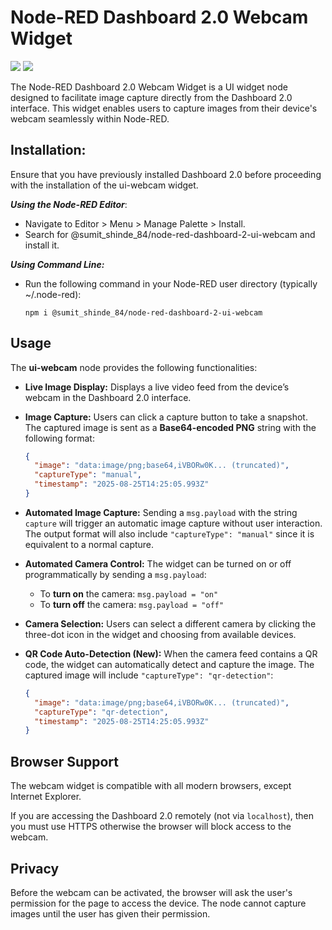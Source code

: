 Node-RED Dashboard 2.0 Webcam Widget
=======================

![](https://github.com/sumitshinde-84/node-red-dashboard-2-ui-webcam/assets/110285294/7f1d2ee2-add5-4405-ae5e-a1b86da13a4e)
![](https://github.com/sumitshinde-84/node-red-dashboard-2-ui-webcam/assets/110285294/be25b4e6-693b-445f-aa65-3f48da7fc367) 

The Node-RED Dashboard 2.0 Webcam Widget is a UI widget node designed to facilitate image capture directly from the Dashboard 2.0 interface. This widget enables users to capture images from their device's webcam seamlessly within Node-RED.

## Installation:
Ensure that you have previously installed Dashboard 2.0 before proceeding with the installation of the ui-webcam widget.

 ***Using the Node-RED Editor***:
- Navigate to Editor > Menu > Manage Palette > Install.
- Search for @sumit_shinde_84/node-red-dashboard-2-ui-webcam and install it.

***Using Command Line:***
- Run the following command in your Node-RED user directory (typically ~/.node-red):
  ```
  npm i @sumit_shinde_84/node-red-dashboard-2-ui-webcam
  ```

## Usage

The **ui-webcam** node provides the following functionalities:

* **Live Image Display:**
  Displays a live video feed from the device’s webcam in the Dashboard 2.0 interface.

* **Image Capture:**
  Users can click a capture button to take a snapshot.
  The captured image is sent as a **Base64-encoded PNG** string with the following format:

  ```json
  {
    "image": "data:image/png;base64,iVBORw0K... (truncated)",
    "captureType": "manual",
    "timestamp": "2025-08-25T14:25:05.993Z"
  }
  ```

* **Automated Image Capture:**
  Sending a `msg.payload` with the string `capture` will trigger an automatic image capture without user interaction.
  The output format will also include `"captureType": "manual"` since it is equivalent to a normal capture.

* **Automated Camera Control:**
  The widget can be turned on or off programmatically by sending a `msg.payload`:

  * To **turn on** the camera: `msg.payload = "on"`
  * To **turn off** the camera: `msg.payload = "off"`

* **Camera Selection:**
  Users can select a different camera by clicking the three-dot icon in the widget and choosing from available devices.

* **QR Code Auto-Detection (New):**
  When the camera feed contains a QR code, the widget can automatically detect and capture the image.
  The captured image will include `"captureType": "qr-detection"`:

  ```json
  {
    "image": "data:image/png;base64,iVBORw0K... (truncated)",
    "captureType": "qr-detection",
    "timestamp": "2025-08-25T14:25:05.993Z"
  }
  ```

## Browser Support

The webcam widget is compatible with all modern browsers, except Internet Explorer. 

If you are accessing the Dashboard 2.0 remotely (not via `localhost`), then you must
use HTTPS otherwise the browser will block access to the webcam.

## Privacy

Before the webcam can be activated, the browser will ask the user's permission for
the page to access the device. The node cannot capture images until the user
has given their permission. 
